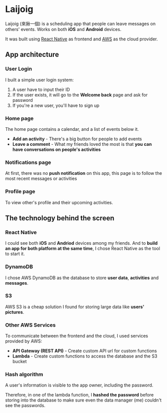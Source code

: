 # Laijoig

Laijoig (來揪一個) is a scheduling app that people can leave messages on others' events. Works on both **iOS** and **Android** devices.

It was built using [React Native](https://reactnative.dev/) as frontend and [AWS](https://aws.amazon.com/tw/) as the cloud provider.

## App architecture

### User Login
I built a simple user login system:
1. A user have to input their ID
2. If the user exists, it will go to the **Welcome back** page and ask for password
3. If you're a new user, you'll have to sign up

### Home page
The home page contains a calendar, and a list of events below it.
- **Add an activity** - There's a big button for people to add events
- **Leave a comment** - What my friends loved the most is that **you can have conversations on people's activities**

### Notifications page
At first, there was no **push notification** on this app, this page is to follow the most recent messages or activities

### Profile page
To view other's profile and their upcoming activities.

## The technology behind the screen

### React Native 
I could see both **iOS** and **Andriod** devices among my friends. And to **build an app for both platform at the same time**, I chose React Native as the tool to start it.

### DynamoDB
I chose AWS DynamoDB as the database to store **user data**, **activities** and **messages**.

### S3
AWS S3 is a cheap solution I found for storing large data like **users' pictures**.

### Other AWS Services

To communicate between the frontend and the cloud, I used services provided by AWS: 
- **API Gateway (REST API)** - Create custom API url for custom functions
- **Lambda** - Create custom functions to access the database and the S3 bucket

### Hash algorithm
A user's information is visible to the app owner, including the password.

Therefore, in one of the lambda function, I **hashed the password** before storing into the database to make sure even the data manager (me) couldn't see the passwords. 